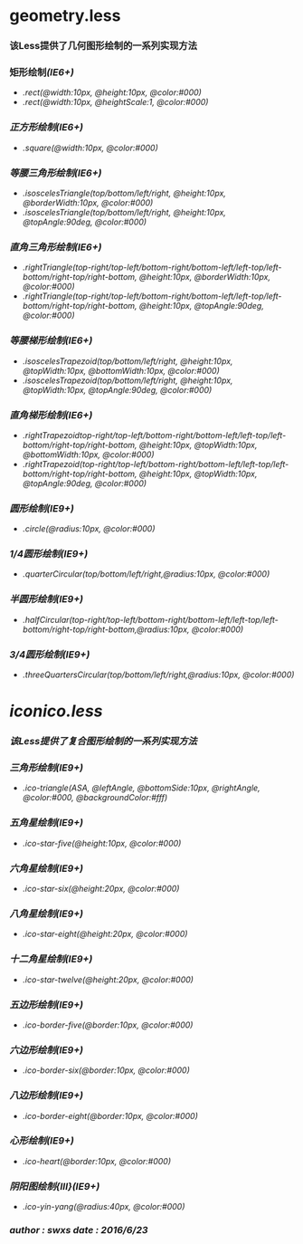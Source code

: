 # geometry.less 

### 该Less提供了几何图形绘制的一系列实现方法

### 矩形绘制<I>(IE6+)
- .rect(@width:10px, @height:10px, @color:#000)
- .rect(@width:10px, @heightScale:1, @color:#000)

### 正方形绘制<I>(IE6+)
- .square(@width:10px, @color:#000)

### 等腰三角形绘制<I>(IE6+)
- .isoscelesTriangle(top/bottom/left/right, @height:10px, @borderWidth:10px, @color:#000)
- .isoscelesTriangle(top/bottom/left/right, @height:10px, @topAngle:90deg, @color:#000)

### 直角三角形绘制<I>(IE6+)
- .rightTriangle(top-right/top-left/bottom-right/bottom-left/left-top/left-bottom/right-top/right-bottom, @height:10px, @borderWidth:10px, @color:#000)
- .rightTriangle(top-right/top-left/bottom-right/bottom-left/left-top/left-bottom/right-top/right-bottom, @height:10px, @topAngle:90deg, @color:#000)

### 等腰梯形绘制<I>(IE6+)
- .isoscelesTrapezoid(top/bottom/left/right, @height:10px, @topWidth:10px, @bottomWidth:10px, @color:#000)
- .isoscelesTrapezoid(top/bottom/left/right, @height:10px, @topWidth:10px, @topAngle:90deg, @color:#000)

### 直角梯形绘制<I>(IE6+)
- .rightTrapezoidtop-right/top-left/bottom-right/bottom-left/left-top/left-bottom/right-top/right-bottom, @height:10px, @topWidth:10px, @bottomWidth:10px, @color:#000)
- .rightTrapezoid(top-right/top-left/bottom-right/bottom-left/left-top/left-bottom/right-top/right-bottom, @height:10px, @topWidth:10px, @topAngle:90deg, @color:#000)


### 圆形绘制<I>(IE9+)
- .circle(@radius:10px, @color:#000)

### 1/4圆形绘制<I>(IE9+)
- .quarterCircular(top/bottom/left/right,@radius:10px, @color:#000)

### 半圆形绘制<I>(IE9+)
- .halfCircular(top-right/top-left/bottom-right/bottom-left/left-top/left-bottom/right-top/right-bottom,@radius:10px, @color:#000)

### 3/4圆形绘制<I>(IE9+)
- .threeQuartersCircular(top/bottom/left/right,@radius:10px, @color:#000)


# iconico.less 

### 该Less提供了复合图形绘制的一系列实现方法

### 三角形绘制<II>(IE9+)
- .ico-triangle(ASA, @leftAngle, @bottomSide:10px, @rightAngle, @color:#000, @backgroundColor:#fff)

### 五角星绘制<III>(IE9+)
- .ico-star-five(@height:10px, @color:#000)

### 六角星绘制<II>(IE9+)
- .ico-star-six(@height:20px, @color:#000)

### 八角星绘制<II>(IE9+)
- .ico-star-eight(@height:20px, @color:#000)

### 十二角星绘制<III>(IE9+)
- .ico-star-twelve(@height:20px, @color:#000)

### 五边形绘制<II>(IE9+)
- .ico-border-five(@border:10px, @color:#000)

### 六边形绘制<II>(IE9+)
- .ico-border-six(@border:10px, @color:#000)

### 八边形绘制<III>(IE9+)
- .ico-border-eight(@border:10px, @color:#000)

### 心形绘制<III>(IE9+)
- .ico-heart(@border:10px, @color:#000)

### 阴阳图绘制{III}(IE9+)
- .ico-yin-yang(@radius:40px, @color:#000)

### author : swxs date : 2016/6/23




